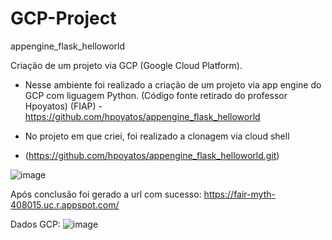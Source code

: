 # GCP-Project
appengine_flask_helloworld

Criação de um projeto via GCP (Google Cloud Platform). 

- Nesse ambiente foi realizado a criação de um projeto via app engine do GCP com liguagem Python.
(Código fonte retirado do professor Hpoyatos) (FIAP) - https://github.com/hpoyatos/appengine_flask_helloworld

- No projeto em que criei, foi realizado a clonagem via cloud shell
- (https://github.com/hpoyatos/appengine_flask_helloworld.git)

![image](https://github.com/LincolnGamalier/GCP-/assets/155745584/70d9d3a8-78ee-4fbb-8a58-d4c2a3513709)

Após conclusão foi gerado a url com sucesso: https://fair-myth-408015.uc.r.appspot.com/

Dados GCP:
![image](https://github.com/LincolnGamalier/GCP-/assets/155745584/7e6d3d23-d5c7-4910-93fc-c95eab9580bd)


  

